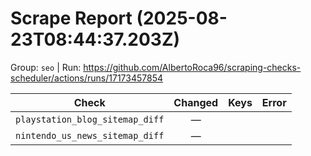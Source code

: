 # Scrape Report (2025-08-23T08:44:37.203Z)

Group: `seo`  |  Run: https://github.com/AlbertoRoca96/scraping-checks-scheduler/actions/runs/17173457854

| Check | Changed | Keys | Error |
|---|:---:|:--|:--|
| `playstation_blog_sitemap_diff` | — |  |  |
| `nintendo_us_news_sitemap_diff` | — |  |  |
